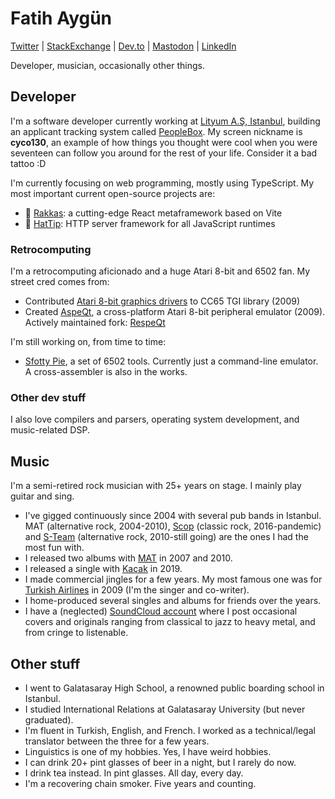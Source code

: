 # Fatih Aygün

[Twitter](https://twitter.com/cyco130) | [StackExchange](https://stackexchange.com/users/538434/cyco130) | [Dev.to](https://dev.to/cyco130) | [Mastodon](https://mas.to/@cyco130) | [LinkedIn](https://www.linkedin.com/in/fatih-ayg%C3%BCn-8b4601105/)

Developer, musician, occasionally other things.

## Developer

I'm a software developer currently working at [Lityum A.Ş, Istanbul](https://www.linkedin.com/company/lityum-ltd-/about/), building an applicant tracking system called [PeopleBox](https://www.peoplebox.biz/). My screen nickname is **cyco130**, an example of how things you thought were cool when you were seventeen can follow you around for the rest of your life. Consider it a bad tattoo :D

I'm currently focusing on web programming, mostly using TypeScript. My most important current open-source projects are:

- 💃 [Rakkas](https://github.com/rakkasjs/rakkasjs): a cutting-edge React metaframework based on Vite
- 🎩 [HatTip](https://github.com/hattipjs/hattip): HTTP server framework for all JavaScript runtimes

### Retrocomputing

I'm a retrocomputing aficionado and a huge Atari 8-bit and 6502 fan. My street cred comes from:

- Contributed [Atari 8-bit graphics drivers](https://github.com/cc65/cc65/tree/master/libsrc/atari/tgi) to CC65 TGI library (2009)
- Created [AspeQt](https://sourceforge.net/projects/aspeqt/), a cross-platform Atari 8-bit peripheral emulator (2009). Actively maintained fork: [RespeQt](https://github.com/RespeQt/RespeQt)

I'm still working on, from time to time:

- [Sfotty Pie](https://github.com/cyco130/sfotty-pie), a set of 6502 tools. Currently just a command-line emulator. A cross-assembler is also in the works.

### Other dev stuff

I also love compilers and parsers, operating system development, and music-related DSP.

## Music

I'm a semi-retired rock musician with 25+ years on stage. I mainly play guitar and sing.

- I've gigged continuously since 2004 with several pub bands in Istanbul. MAT (alternative rock, 2004-2010), [Scop](https://www.facebook.com/ScopBand) (classic rock, 2016-pandemic) and [S-Team](https://www.instagram.com/bildiginizadamlar) (alternative rock, 2010-still going) are the ones I had the most fun with.
- I released two albums with [MAT](https://www.youtube.com/watch?v=51N4MjFDOd8) in 2007 and 2010.
- I released a single with [Kaçak](https://www.youtube.com/watch?v=MgGDR36ZJ74) in 2019.
- I made commercial jingles for a few years. My most famous one was for [Turkish Airlines](https://www.youtube.com/watch?v=TnLjlU4rCuc) in 2009 (I'm the singer and co-writer).
- I home-produced several singles and albums for friends over the years.
- I have a (neglected) [SoundCloud account](https://soundcloud.com/cyco130) where I post occasional covers and originals ranging from classical to jazz to heavy metal, and from cringe to listenable.

## Other stuff

- I went to Galatasaray High School, a renowned public boarding school in Istanbul.
- I studied International Relations at Galatasaray University (but never graduated).
- I'm fluent in Turkish, English, and French. I worked as a technical/legal translator between the three for a few years.
- Linguistics is one of my hobbies. Yes, I have weird hobbies.
- I can drink 20+ pint glasses of beer in a night, but I rarely do now.
- I drink tea instead. In pint glasses. All day, every day.
- I'm a recovering chain smoker. Five years and counting.
